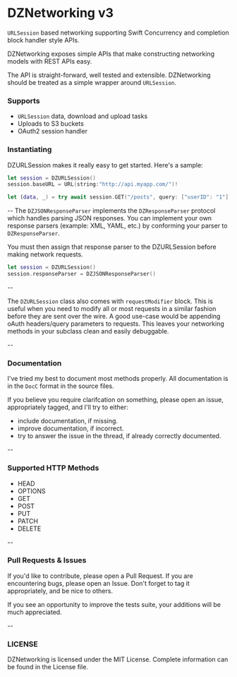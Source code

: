 # DZNetworking v3

`URLSession` based networking supporting Swift Concurrency and completion block handler style APIs.

DZNetworking exposes simple APIs that make constructing networking models with REST APIs easy. 

The API is straight-forward, well tested and extensible. DZNetworking should be treated as a simple wrapper around `URLSession`.

### Supports 
- `URLSession` data, download and upload tasks
- Uploads to S3 buckets
- OAuth2 session handler 

### Instantiating

DZURLSession makes it really easy to get started. Here's a sample:

```swift
let session = DZURLSession()
session.baseURL = URL(string:"http://api.myapp.com/")!

let (data, _) = try await session.GET("/posts", query: ["userID": "1"]) 
``` 

--
The `DZJSONResponseParser` implements the `DZResponseParser` protocol which handles parsing JSON responses. You can implement your own response parsers (example: XML, YAML, etc.) by conforming your parser to `DZResponseParser`.

You must then assign that response parser to the DZURLSession before making network requests.

```swift
let session = DZURLSession()
session.responseParser = DZJSONResponseParser()
``` 

--

The `DZURLSession` class also comes with `requestModifier` block. This is useful when you need to modify all or most requests in a similar fashion before they are sent over the wire. A good use-case would be appending oAuth headers/query parameters to requests. This leaves your networking methods in your subclass clean and easily debuggable. 

--

### Documentation

I've tried my best to document most methods properly. All documentation is in the `DocC` format in the source files. 

If you believe you require clarifcation on something, please open an issue, appropriately tagged, and I'll try to either:
- include documentation, if missing.
- improve documentation, if incorrect.
- try to answer the issue in the thread, if already correctly documented.

--

### Supported HTTP Methods

- HEAD
- OPTIONS
- GET
- POST
- PUT
- PATCH
- DELETE

--

### Pull Requests & Issues

If you'd like to contribute, please open a Pull Request. If you are encountering bugs, please open an Issue. Don't forget to tag it appropriately, and be nice to others.

If you see an opportunity to improve the tests suite, your additions will be much appreciated.

--

### LICENSE

DZNetworking is licensed under the MIT License. Complete information can be found in the License file.
